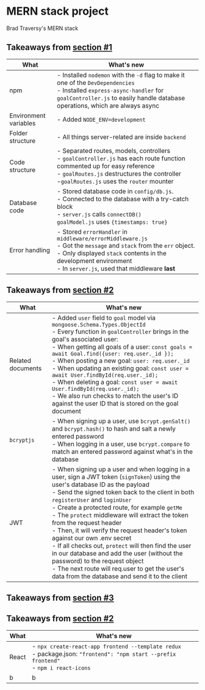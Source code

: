 # MERN stack project
Brad Traversy's MERN stack

## Takeaways from [section #1](https://youtu.be/-0exw-9YJBo)
| What  | What's new  |
|---|---|
|npm   |- Installed `nodemon` with the `-d` flag to make it one of the `DevDependencies` <br/> - Installed `express-async-handler` for `goalController.js` to easily handle database operations, which are always async |
| Environment variables  |- Added `NODE_ENV=development`|
|Folder structure |- All things server-related are inside `backend`|
|Code structure |- Separated routes, models, controllers <br/> - `goalController.js` has each route function commented up for easy reference <br/> - `goalRoutes.js` destructures the controller <br/> -`goalRoutes.js` uses the `router` mounter|
|Database code |- Stored database code in `config/db.js`. <br/> - Connected to the database with a try-catch block <br/> - `server.js` calls `connectDB()` </br> `goalModel.js` uses `{timestamps: true}` |
|Error handling |- Stored `errorHandler` in `middleware/errorMiddleware.js` <br> - Got the `message` and `stack` from the `err` object. <br> - Only displayed `stack` contents in the development environment <br> - In `server.js`, used that middleware **last** |

## Takeaways from [section #2](https://youtu.be/enopDSs3DRw)
| What  | What's new  |
|---|---|
|Related documents   |- Added `user` field to `goal` model via `mongoose.Schema.Types.ObjectId` <br> - Every function in `goalController` brings in the goal's associated user: <br> - When getting all goals of a user: `const goals = await Goal.find({user: req.user._id });` <br> - When posting a new goal: `user: req.user._id` <br> - When updating an existing goal: `const user = await User.findById(req.user._id);` <br> - When deleting a goal: `const user = await User.findById(req.user._id);` <br> - We also run checks to match the user's ID against the user ID that is stored on the goal document |
|`bcryptjs` | - When signing up a user, use `bcrypt.genSalt()` and `bcrypt.hash()` to hash and salt a newly entered password <br> - When logging in a user, use `bcrypt.compare` to match an entered password against what's in the database  |
|JWT | - When signing up a user and when logging in a user, sign a JWT token (`signToken`) using the user's database ID as the payload <br> - Send the signed token back to the client in both `registerUser` and `loginUser` <br> - Create a protected route, for example `getMe` <br> - The `protect` middleware will extract the token from the request header <br> - Then, it will verify the request header's token against our own .env secret <br> - If all checks out, `protect` will then find the user in our database and add the user (without the password) to the request object <br> - The next route will req.user to get the user's data from the database and send it to the client |

## Takeaways from [section #3](https://youtu.be/mvfsC66xqj0)
## Takeaways from [section #2](https://youtu.be/enopDSs3DRw)
| What  | What's new  |
|---|---|
|React   |- `npx create-react-app frontend --template redux` <br> - package.json: `"frontend": "npm start --prefix frontend"` <br> - `npm i react-icons` |
|b | b |